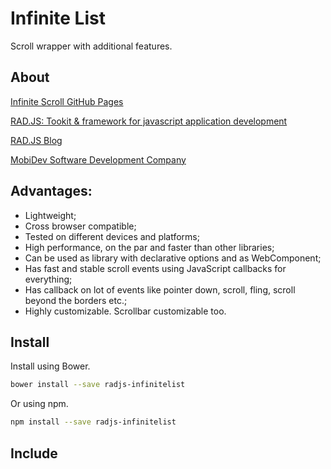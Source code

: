 Infinite List
===========

Scroll wrapper with additional features.

## About

[Infinite Scroll GitHub Pages](http://rapid-application-development-js.github.io/InfiniteList/)

[RAD.JS: Tookit & framework for javascript application development](https://github.com/Rapid-Application-Development-JS/)

[RAD.JS Blog](http://rad-js.com/)

[MobiDev Software Development Company](http://mobidev.biz/)

## Advantages:

* Lightweight;
* Cross browser compatible;
* Tested on different devices and platforms;
* High performance, on the par and faster than other libraries;
* Can be used as library with declarative options and as WebComponent;
* Has fast and stable scroll events using JavaScript callbacks for everything;
* Has callback on lot of events like pointer down, scroll, fling, scroll beyond the borders etc.;
* Highly customizable. Scrollbar customizable too.

## Install

Install using Bower.

```bash
bower install --save radjs-infinitelist
```

Or using npm.

```bash
npm install --save radjs-infinitelist
```

## Include

